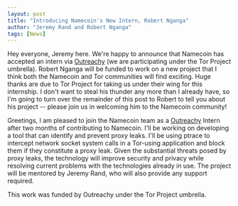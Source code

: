 ```yaml
---
layout: post
title: "Introducing Namecoin's New Intern, Robert Nganga"
author: "Jeremy Rand and Robert Nganga"
tags: [News]
---
```


Hey everyone, Jeremy here.  We're happy to announce that Namecoin has accepted an intern via [Outreachy](https://www.outreachy.org/) (we are participating under the Tor Project umbrella).  Robert Nganga will be funded to work on a new project that I think both the Namecoin and Tor communities will find exciting.  Huge thanks are due to Tor Project for taking us under their wing for this internship.  I don't want to steal his thunder any more than I already have, so I'm going to turn over the remainder of this post to Robert to tell you about his project -- please join us in welcoming him to the Namecoin community!

Greetings, I am pleased to join the Namecoin team as a [Outreachy](https://www.outreachy.org/) Intern after two months of contributing to Namecoin. I'll be working on developing a tool that can identify and prevent proxy leaks. I'll be using ptrace to intercept network socket system calls in a Tor-using application and block them if they constitute a proxy leak. Given the substantial threats posed by proxy leaks, the technology will improve security and privacy while resolving current problems with the technologies already in use. 
The project will be mentored by Jeremy Rand, who will also provide any support required.

This work was funded by Outreachy under the Tor Project umbrella.
